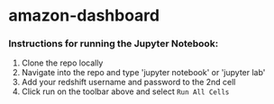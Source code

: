 # amazon-dashboard

### Instructions for running the Jupyter Notebook:

1. Clone the repo locally
2. Navigate into the repo and type 'jupyter notebook' or 'jupyter lab'
4. Add your redshift username and password to the 2nd cell 
5. Click run on the toolbar above and select `Run All Cells` 
